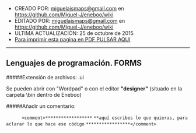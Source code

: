 * CREADO POR: miguelajsmaps@gmail.com en https://github.com/Miguel-J/eneboo/wiki
* EDITADO POR: miguelajsmaps@gmail.com en https://github.com/Miguel-J/eneboo/wiki
* ULTIMA ACTUALIZACIÓN: 25 de octubre de 2015
* [Para imprimir esta pagina en PDF PULSAR AQUI](https://gitprint.com/Miguel-J/eneboo/wiki/Lenguajes-de-programaci%C3%B3n.-FORMS)

----

Lenguajes de programación. FORMS
-----------------------------

#####Extensión de archivos: .ui

Se pueden abrir con "Wordpad" o con el editor **"designer"** (situado en la carpeta \bin dentro de Eneboo)

#####Añadir un comentario:

`      <comment>******************`
`**aquí escribes lo que quieras, para aclarar lo que hace ese código`
`*****************</comment>    `

